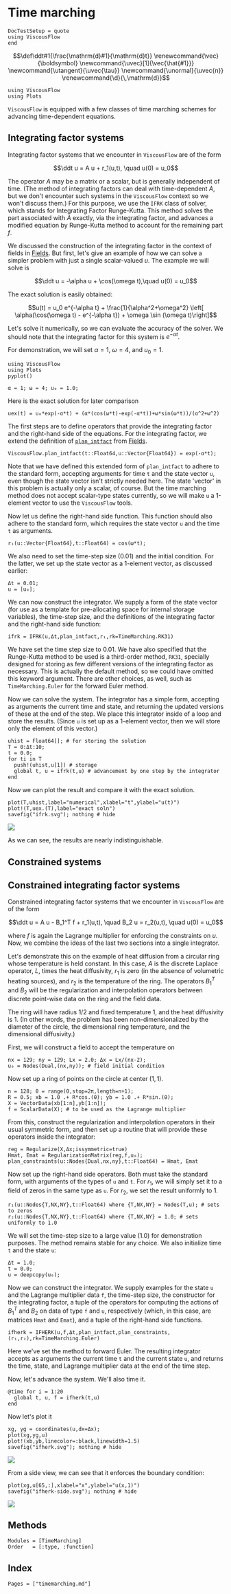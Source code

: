 # Time marching

```@meta
DocTestSetup = quote
using ViscousFlow
end
```

```math
\def\ddt#1{\frac{\mathrm{d}#1}{\mathrm{d}t}}

\renewcommand{\vec}{\boldsymbol}
\newcommand{\uvec}[1]{\vec{\hat{#1}}}
\newcommand{\utangent}{\uvec{\tau}}
\newcommand{\unormal}{\uvec{n}}

\renewcommand{\d}{\,\mathrm{d}}
```


```@setup create
using ViscousFlow
using Plots
```
`ViscousFlow` is equipped with a few classes of time marching schemes for advancing time-dependent
equations.

## Integrating factor systems

Integrating factor systems that we encounter in `ViscousFlow` are of the form

$$\ddt u = A u + r_1(u,t), \quad u(0) = u_0$$

The operator $A$ may be a matrix or a scalar, but is generally independent of time. (The
  method of integrating factors can deal with time-dependent $A$, but we don't encounter
  such systems in the `ViscousFlow` context so we won't discuss them.) For this purpose, we use the `IFRK` class of solver, which stands for Integrating Factor Runge-Kutta. This method solves
  the part associated with $A$ exactly, via the integrating factor, and advances a modified
  equation by Runge-Kutta method to account for the remaining part $f$.

  We discussed the construction
  of the integrating factor in the context of fields in [Fields](@ref). But first, let's
  give an example of how we can solve a simpler problem with just a single scalar-valued
  $u$. The example we will solve is

$$\ddt u = -\alpha u + \cos(\omega t),\quad u(0) = u_0$$

The exact solution is easily obtained:

$$u(t) = u_0 e^{-\alpha t} + \frac{1}{\alpha^2+\omega^2} \left[ \alpha(\cos(\omega t) - e^{-\alpha t}) + \omega \sin (\omega t)\right]$$

Let's solve it numerically, so we can evaluate the accuracy of the solver. We should note that the
integrating factor for this system is $e^{-\alpha t}$.

For demonstration, we will set $\alpha = 1$, $\omega = 4$, and $u_0 = 1$.

```@setup march
using ViscousFlow
using Plots
pyplot()
```

```@repl march
α = 1; ω = 4; u₀ = 1.0;
```

Here is the exact solution for later comparison
```@repl march
uex(t) = u₀*exp(-α*t) + (α*(cos(ω*t)-exp(-α*t))+ω*sin(ω*t))/(α^2+ω^2)
```

The first steps are to define operators that provide the integrating factor and the right-hand side
of the equations. For the integrating factor, we extend the definition of [`plan_intfact`](@ref)
from [Fields](@ref).

```@repl march
ViscousFlow.plan_intfact(t::Float64,u::Vector{Float64}) = exp(-α*t);
```

Note that we have defined this extended form of `plan_intfact` to adhere to the standard form,
accepting arguments for time `t` and the state vector `u`, even though the state vector isn't strictly needed here. The state 'vector' in this problem is actually only a scalar, of course. But
the time marching method does not accept scalar-type states currently, so we will
make `u` a 1-element vector to use the `ViscousFlow` tools.

Now let us define the right-hand side function. This function should also adhere to the standard
form, which requires the state vector `u` and the time `t` as arguments.

```@repl march
r₁(u::Vector{Float64},t::Float64) = cos(ω*t);
```

We also need to set the time-step size ($0.01$) and the initial condition. For the latter,
we set up the state vector as a 1-element vector, as discussed earlier:
```@repl march
Δt = 0.01;
u = [u₀];
```
We can now construct the integrator. We supply a form of the state vector (for use as a template
  for pre-allocating space for internal storage variables), the time-step size, and the
  definitions of the integrating factor and the right-hand side function:

```@repl march
ifrk = IFRK(u,Δt,plan_intfact,r₁,rk=TimeMarching.RK31)
```

We have set the time step size to $0.01$. We have also specified that the Runge-Kutta method to be used is a third-order method, `RK31`, specially designed for storing as few different versions of the integrating factor as necessary. This is actually the default method, so we could have omitted this keyword
argument. There are other choices, as well, such as `TimeMarching.Euler` for the
forward Euler method.

Now we can solve the system. The integrator has a simple form, accepting as arguments
the current time and state, and returning the updated versions of these at the end of the
step. We place this integrator inside of a loop and store the results. (Since `u` is set up
  as a 1-element vector, then we will store only the element of this vector.)

```@repl march
uhist = Float64[]; # for storing the solution
T = 0:Δt:10;
t = 0.0;
for ti in T
  push!(uhist,u[1]) # storage
  global t, u = ifrk(t,u) # advancement by one step by the integrator
end
```  

Now we can plot the result and compare it with the exact solution.

```@repl march
plot(T,uhist,label="numerical",xlabel="t",ylabel="u(t)")
plot!(T,uex.(T),label="exact soln")
savefig("ifrk.svg"); nothing # hide
```
![](ifrk.svg)

As we can see, the results are nearly indistinguishable.

## Constrained systems

## Constrained integrating factor systems

Constrained integrating factor systems that we encounter in `ViscousFlow` are of the form

$$\ddt u = A u - B_1^T f + r_1(u,t), \quad B_2 u = r_2(u,t), \quad u(0) = u_0$$

where $f$ is again the Lagrange multiplier for enforcing the constraints on $u$. Now, we combine the ideas of the last two sections into a single integrator.

Let's demonstrate this on the example of heat diffusion from a circular ring whose temperature
is held constant. In this case, $A$ is the discrete Laplace operator, $L$, times the heat diffusivity,
$r_1$ is zero (in the absence of volumetric heating sources), and $r_2$ is the temperature of
the ring. The operators $B_1^T$ and $B_2$ will be the regularization and interpolation
operators between discrete point-wise data on the ring and the field data.

The ring will have radius $1/2$ and fixed temperature $1$, and
the heat diffusivity is $1$. (In other words, the problem has been non-dimensionalized
by the diameter of the circle, the dimensional ring temperature, and the dimensional diffusivity.)

First, we will construct a field to accept the temperature on

```@repl march
nx = 129; ny = 129; Lx = 2.0; Δx = Lx/(nx-2);
u₀ = Nodes(Dual,(nx,ny)); # field initial condition
```

Now set up a ring of points on the circle at center $(1,1)$.

```@repl march
n = 128; θ = range(0,stop=2π,length=n+1);
R = 0.5; xb = 1.0 .+ R*cos.(θ); yb = 1.0 .+ R*sin.(θ);
X = VectorData(xb[1:n],yb[1:n]);
f = ScalarData(X); # to be used as the Lagrange multiplier
```

From this, construct the regularization and interpolation operators in their usual
symmetric form, and then set up a routine that will provide these operators inside the integrator:

```@repl march
reg = Regularize(X,Δx;issymmetric=true)
Hmat, Emat = RegularizationMatrix(reg,f,u₀);
plan_constraints(u::Nodes{Dual,nx,ny},t::Float64) = Hmat, Emat
```

Now set up the right-hand side operators. Both must take the standard form, with
arguments of the types of `u` and `t`. For $r_1$, we will simply set it to a field
of zeros in the same type as `u`. For $r_2$, we set the result uniformly to $1$.

```@repl march
r₁(u::Nodes{T,NX,NY},t::Float64) where {T,NX,NY} = Nodes(T,u); # sets to zeros
r₂(u::Nodes{T,NX,NY},t::Float64) where {T,NX,NY} = 1.0; # sets uniformly to 1.0
```

We will set the time-step size to a large value ($1.0$) for demonstration purposes.
The method remains stable for any choice. We also initialize time `t` and the state
`u`:

```@repl march
Δt = 1.0;
t = 0.0;
u = deepcopy(u₀);
```

Now we can construct the integrator. We supply examples for the state `u` and the
Lagrange multiplier data `f`, the time-step size, the constructor for the
integrating factor, a tuple of the operators for computing the actions of $B_1^T$ and $B_2$
on data of type `f` and `u`, respectively (which, in this case, are matrices `Hmat` and `Emat`),
and a tuple of the right-hand side functions.

```@repl march
ifherk = IFHERK(u,f,Δt,plan_intfact,plan_constraints,(r₁,r₂),rk=TimeMarching.Euler)
```

Here we've set the method to forward Euler. The resulting integrator accepts
as arguments the current time `t` and the current state `u`, and returns the
time, state, and Lagrange multiplier data at the end of the time step.

Now, let's advance the system. We'll also time it.

```@repl march
@time for i = 1:20
  global t, u, f = ifherk(t,u)
end
```

Now let's plot it

```@repl march
xg, yg = coordinates(u,dx=Δx);
plot(xg,yg,u)
plot!(xb,yb,linecolor=:black,linewidth=1.5)
savefig("ifherk.svg"); nothing # hide
```
![](ifherk.svg)

From a side view, we can see that it enforces the boundary condition:

```@repl march
plot(xg,u[65,:],xlabel="x",ylabel="u(x,1)")
savefig("ifherk-side.svg"); nothing # hide
```
![](ifherk-side.svg)

## Methods

```@autodocs
Modules = [TimeMarching]
Order   = [:type, :function]
```

## Index

```@index
Pages = ["timemarching.md"]
```
